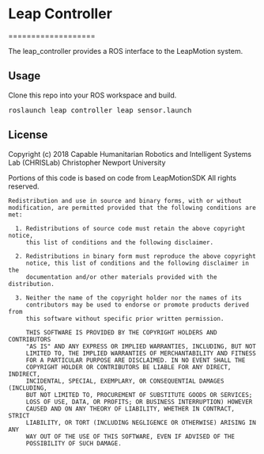 # Leap Controller
===================

The leap_controller provides a ROS interface to the LeapMotion system.


Usage
-------

Clone this repo into your ROS workspace and build.

<pre>
roslaunch leap_controller leap_sensor.launch
</pre>


License
-------

Copyright (c) 2018
Capable Humanitarian Robotics and Intelligent Systems Lab (CHRISLab)
Christopher Newport University

Portions of this code is based on code from LeapMotionSDK
	All rights reserved.

	Redistribution and use in source and binary forms, with or without
	modification, are permitted provided that the following conditions are met:

	  1. Redistributions of source code must retain the above copyright notice,
	     this list of conditions and the following disclaimer.

	  2. Redistributions in binary form must reproduce the above copyright
	     notice, this list of conditions and the following disclaimer in the
	     documentation and/or other materials provided with the distribution.

	  3. Neither the name of the copyright holder nor the names of its
	     contributors may be used to endorse or promote products derived from
	     this software without specific prior written permission.

	     THIS SOFTWARE IS PROVIDED BY THE COPYRIGHT HOLDERS AND CONTRIBUTORS
	     "AS IS" AND ANY EXPRESS OR IMPLIED WARRANTIES, INCLUDING, BUT NOT
	     LIMITED TO, THE IMPLIED WARRANTIES OF MERCHANTABILITY AND FITNESS
	     FOR A PARTICULAR PURPOSE ARE DISCLAIMED. IN NO EVENT SHALL THE
	     COPYRIGHT HOLDER OR CONTRIBUTORS BE LIABLE FOR ANY DIRECT, INDIRECT,
	     INCIDENTAL, SPECIAL, EXEMPLARY, OR CONSEQUENTIAL DAMAGES (INCLUDING,
	     BUT NOT LIMITED TO, PROCUREMENT OF SUBSTITUTE GOODS OR SERVICES;
	     LOSS OF USE, DATA, OR PROFITS; OR BUSINESS INTERRUPTION) HOWEVER
	     CAUSED AND ON ANY THEORY OF LIABILITY, WHETHER IN CONTRACT, STRICT
	     LIABILITY, OR TORT (INCLUDING NEGLIGENCE OR OTHERWISE) ARISING IN ANY
	     WAY OUT OF THE USE OF THIS SOFTWARE, EVEN IF ADVISED OF THE
	     POSSIBILITY OF SUCH DAMAGE.

[FlexBE]: https://flexbe.github.io
[MoveIt!]: http://moveit.ros.org
[ROS Install Guide]: http://wiki.ros.org/kinetic/Installation
[Kinova Flexible Manipulation]: https://github.com/CNURobotics/chris_kinova_manipulation
[CHRISLab Install]: https://github.com/CNURobotics/chris_install
